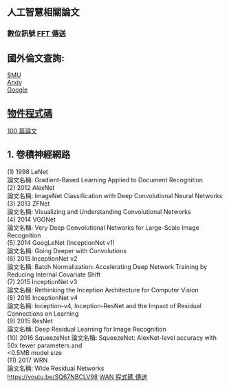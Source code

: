 ## 人工智慧相關論文   
### 數位訊號 [FFT 傳送](http://www.cmlab.csie.ntu.edu.tw/cml/dsp/training/coding/transform/fft.html)  
  
## 國外倫文查詢:
[SMU](https://scholar.smu.edu/do/search/?q=BPNN&start=0&context=2110049&facet=)  
[Arxiv](https://arxiv.org/search/?query=ANN&searchtype=all&source=header)   
[Google](https://scholar.google.com/schhp?hl=zh-TW&as_sdt=0,5)
## [物件程式碼](https://paperswithcode.com/?fbclid=IwAR1bHhL27aHJ6NJr9pJVBhfpsxEnuI_gL0cau1cNv-J0F7Ga0XRZYmzsjAA)  
[100 篇論文 ](https://gitycc.github.io/machine-learning-papers-summary/?fbclid=IwAR0u8ACGBq788yv5nqF_tdTOArzLQZaVGlZqdVH1S_H1dVOjovS7et_EQTQ#/speech/waveglow)
## 1. 卷積神經網路
(1) 1998 LeNet  
論文名稱: Gradient-Based Learning Applied to Document Recognition  
(2) 2012 AlexNet  
論文名稱: ImageNet Classification with Deep Convolutional Neural Networks  
(3) 2013 ZFNet  
論文名稱: Visualizing and Understanding Convolutional Networks  
(4) 2014 VGGNet  
論文名稱: Very Deep Convolutional Networks for Large-Scale Image  
Recognition  
(5) 2014 GoogLeNet (InceptionNet v1)  
論文名稱: Going Deeper with Convolutions  
(6) 2015 InceptionNet v2  
論文名稱: Batch Normalization: Accelerating Deep Network Training by  
Reducing Internal Covariate Shift  
(7) 2015 InceptionNet v3  
論文名稱: Rethinking the Inception Architecture for Computer Vision  
(8) 2016 InceptionNet v4  
論文名稱: Inception-v4, Inception-ResNet and the Impact of Residual Connections on Learning  
(9) 2015 ResNet   
論文名稱: Deep Residual Learning for Image Recognition  
(10) 2016 SqueezeNet 
論文名稱: SqueezeNet: AlexNet-level accuracy with 50x fewer parameters and  
<0.5MB model size  
(11) 2017 WRN  
論文名稱: Wide Residual Networks  
https://youtu.be/SQ67NBCLV98
[WAN 程式碼 傳送](https://github.com/szagoruyko/wide-residual-networks)

